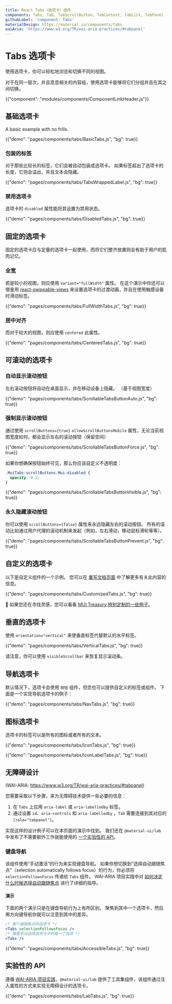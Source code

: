 ```yaml
---
title: React Tabs（选项卡）组件
components: Tabs, Tab, TabScrollButton, TabContext, TabList, TabPanel
githubLabel: 'component: Tabs'
materialDesign: https://material.io/components/tabs
waiAria: 'https://www.w3.org/TR/wai-aria-practices/#tabpanel'
---
```


# Tabs 选项卡

<p class="description">使用选项卡，你可以轻松地浏览和切换不同的视图。</p>

对于在同一层次，并且息息相关的内容组，使用选项卡能够将它们分组并且在其之间切换。

{{"component": "modules/components/ComponentLinkHeader.js"}}

## 基础选项卡

A basic example with no frills.

{{"demo": "pages/components/tabs/BasicTabs.js", "bg": true}}

### 包装的标签

对于那些比较长的标签，它们会被自动包装成选项卡。 如果标签超出了选项卡的长度，它则会溢出，并且文本会隐藏。

{{"demo": "pages/components/tabs/TabsWrappedLabel.js", "bg": true}}

### 禁用选项卡

选项卡的 `disabled` 属性能将其设置为禁用状态。

{{"demo": "pages/components/tabs/DisabledTabs.js", "bg": true}}

## 固定的选项卡

固定的选项卡应与定量的选项卡一起使用，而将它们整齐放置则会有助于用户的肌肉记忆。

### 全宽

若是较小的视图，则应使用 `variant="fullWidth"` 属性。 在这个演示中你还可以借鉴用 [react-swipeable-views](https://github.com/oliviertassinari/react-swipeable-views) 来设置选项卡的过渡动画，并且在使用触摸设备时滑动标签。

{{"demo": "pages/components/tabs/FullWidthTabs.js", "bg": true}}

### 居中对齐

而对于较大的视图，则应使用 `centered` 此属性。

{{"demo": "pages/components/tabs/CenteredTabs.js", "bg": true}}

## 可滚动的选项卡

### 自动显示滚动按钮

左右滚动按钮将自动在桌面显示，并在移动设备上隐藏。 （基于视图宽度）

{{"demo": "pages/components/tabs/ScrollableTabsButtonAuto.js", "bg": true}}

### 强制显示滚动按钮

通过使用 `scrollButtons={true}` `allowScrollButtonsMobile` 属性，无论当前视图宽度如何，都会显示左右的滚动按钮（保留空间）

{{"demo": "pages/components/tabs/ScrollableTabsButtonForce.js", "bg": true}}

如果你想确保按钮始终可见，那么你应该自定义不透明度：

```css
.MuiTabs-scrollButtons.Mui-disabled {
  opacity: 0.3;
}
```

{{"demo": "pages/components/tabs/ScrollableTabsButtonVisible.js", "bg": true}}

### 永久隐藏滚动按钮

你可以使用 `scrollButtons={false}` 属性来永远隐藏左右的滚动按钮。 所有的滚动比如通过用户代理的滚动机制来发起（例如，左右滑动，移动鼠标滑轮等等）。

{{"demo": "pages/components/tabs/ScrollableTabsButtonPrevent.js", "bg": true}}

## 自定义的选项卡

以下是自定义组件的一个示例。 您可以在 [重写文档页面](/customization/how-to-customize/) 中了解更多有关此内容的信息。

{{"demo": "pages/components/tabs/CustomizedTabs.js", "bg": true}}

🎨 如果您还在寻找灵感，您可以看看 [MUI Treasury 特别定制的一些例子](https://mui-treasury.com/styles/tabs/)。

## 垂直的选项卡

使用 `orientation="vertical"` 来使垂直标签代替默认的水平标签。

{{"demo": "pages/components/tabs/VerticalTabs.js", "bg": true}}

请注意，你可以使用 `visibleScrollbar` 来恢复显示滚动条。

## 导航选项卡

默认情况下，选项卡会使用 `按钮` 组件，但您也可以提供自定义的标签或组件。 下面是一个实现导航选项卡的例子：

{{"demo": "pages/components/tabs/NavTabs.js", "bg": true}}

## 图标选项卡

选项卡的标签可以是所有的图标或者所有的文本。

{{"demo": "pages/components/tabs/IconTabs.js", "bg": true}}

{{"demo": "pages/components/tabs/IconLabelTabs.js", "bg": true}}

## 无障碍设计

(WAI-ARIA: https://www.w3.org/TR/wai-aria-practices/#tabpanel)

您需要采取以下步骤，来为无障碍技术提供一些必要的信息：

1. 在 `Tabs` 上应用 `aria-label` 或 `aria-labelledby` 标签。
2. 通过设置 `id`、`aria-controls` 和 `aria-labelledby` ，`Tab` 需要连接到其对应的 `[role="tabpanel"]`。

实现这样的设计例子可以在本页面的演示中找到。 我们还在 `@material-ui/lab` 中发布了不需要额外工作就能使用的 [一个实验性的 API](#experimental-api)。

### 键盘导航

该组件使用“手动激活”的行为来实现键盘导航。 如果你想切换到“选择自动跟随焦点”（selection automatically follows focus）的行为，你必须将 `selectionFollowsFocus` 传递给 `Tabs` 组件。 WAI-ARIA 项目实践中对 [如何决定什么时候选择自动跟随焦点](https://www.w3.org/TR/wai-aria-practices/#kbd_selection_follows_focus) 进行了详细的指导。

#### 演示

下面的两个演示只是在键盘导航行为上有所区别。 聚焦到其中一个选项卡，然后用方向键导航你就可以注意到其中的差异。

```jsx
/* 那个跟随焦点的选项卡 */
<Tabs selectionFollowsFocus />
/* 需要手动选择选项卡中的每一个选项 */
<Tabs />
```

{{"demo": "pages/components/tabs/AccessibleTabs.js", "bg": true}}

## 实验性的 API

遵循 [WAI-ARIA 项目实践](https://www.w3.org/TR/wai-aria-practices/#tabpanel)，`@material-ui/lab` 提供了工具集组件，该组件通过注入属性的方式来实现无障碍设计的选项卡。

{{"demo": "pages/components/tabs/LabTabs.js", "bg": true}}
